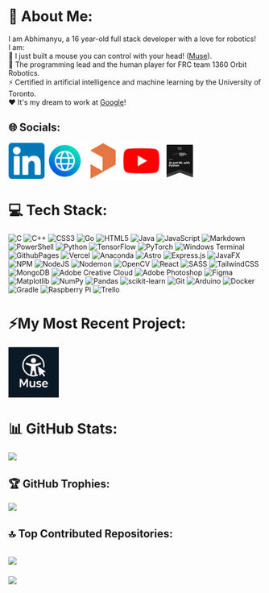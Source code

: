 # 💫 About Me:
 I am Abhimanyu, a 16 year-old full stack developer with a love for robotics!<br>I am:<br>🔭 I just built a mouse you can control with your head! ([Muse](https://github.com/MadRobin13/Muse)).<br>💬 The programming lead and the human player for FRC team 1360 Orbit Robotics.<br>⚡ Certified in artificial intelligence and machine learning by the University of Toronto.<br>❤️ It's my dream to work at [Google](https://github.com/google)!

## 🌐 Socials:
[![LinkedIn](https://github.com/MadRobin13/Assets/blob/a16cebe8449e48f55e42ed340a9374829a762c8e/readme_imgs/linkedin_icon.png)](https://www.linkedin.com/in/abhimanyu-chaudhary-778a6b329/) [![website](https://github.com/MadRobin13/Assets/blob/1a1d6821c5934a750a18f9c443135104e29e7a96/readme_imgs/web_icon_v3.png)](https://mad-robin13-website.vercel.app/) [![Printables logo](https://github.com/MadRobin13/Assets/blob/6b6e81135291cf34b654133c4777d6c61af7f570/readme_imgs/printables_icon.png)](https://www.printables.com/@mando13_1132886) [![YouTube](https://github.com/MadRobin13/Assets/blob/fdcd319b71400348872d8c60dab5c9570b2256ab/readme_imgs/youtube_icon.png)](https://www.youtube.com/@ton-of-fun-reviews1352) 
[![AI certification](https://github.com/MadRobin13/Assets/blob/281591b932004ce6bcf4a816c1250fb40e6cea03/readme_imgs/ai_icon_v3.png)](https://www.credly.com/earner/earned/badge/7dc8a2c8-3deb-4af7-b55c-ce09bcd9eb37)

# 💻 Tech Stack:
![C](https://img.shields.io/badge/c-%2300599C.svg?style=for-the-badge&logo=c&logoColor=white) ![C++](https://img.shields.io/badge/c++-%2300599C.svg?style=for-the-badge&logo=c%2B%2B&logoColor=white) ![CSS3](https://img.shields.io/badge/css3-%231572B6.svg?style=for-the-badge&logo=css3&logoColor=white) ![Go](https://img.shields.io/badge/go-%2300ADD8.svg?style=for-the-badge&logo=go&logoColor=white) ![HTML5](https://img.shields.io/badge/html5-%23E34F26.svg?style=for-the-badge&logo=html5&logoColor=white) ![Java](https://img.shields.io/badge/java-%23ED8B00.svg?style=for-the-badge&logo=openjdk&logoColor=white) ![JavaScript](https://img.shields.io/badge/javascript-%23323330.svg?style=for-the-badge&logo=javascript&logoColor=%23F7DF1E) ![Markdown](https://img.shields.io/badge/markdown-%23000000.svg?style=for-the-badge&logo=markdown&logoColor=white) ![PowerShell](https://img.shields.io/badge/PowerShell-%235391FE.svg?style=for-the-badge&logo=powershell&logoColor=white) ![Python](https://img.shields.io/badge/python-3670A0?style=for-the-badge&logo=python&logoColor=ffdd54) ![TensorFlow](https://img.shields.io/badge/TensorFlow-%23FF6F00.svg?style=for-the-badge&logo=TensorFlow&logoColor=white) ![PyTorch](https://img.shields.io/badge/PyTorch-%23EE4C2C.svg?style=for-the-badge&logo=PyTorch&logoColor=white) ![Windows Terminal](https://img.shields.io/badge/Windows%20Terminal-%234D4D4D.svg?style=for-the-badge&logo=windows-terminal&logoColor=white) ![GithubPages](https://img.shields.io/badge/github%20pages-121013?style=for-the-badge&logo=github&logoColor=white) ![Vercel](https://img.shields.io/badge/vercel-%23000000.svg?style=for-the-badge&logo=vercel&logoColor=white) ![Anaconda](https://img.shields.io/badge/Anaconda-%2344A833.svg?style=for-the-badge&logo=anaconda&logoColor=white) ![Astro](https://img.shields.io/badge/astro-%232C2052.svg?style=for-the-badge&logo=astro&logoColor=white) ![Express.js](https://img.shields.io/badge/express.js-%23404d59.svg?style=for-the-badge&logo=express&logoColor=%2361DAFB) ![JavaFX](https://img.shields.io/badge/javafx-%23FF0000.svg?style=for-the-badge&logo=javafx&logoColor=white) ![NPM](https://img.shields.io/badge/NPM-%23CB3837.svg?style=for-the-badge&logo=npm&logoColor=white) ![NodeJS](https://img.shields.io/badge/node.js-6DA55F?style=for-the-badge&logo=node.js&logoColor=white) ![Nodemon](https://img.shields.io/badge/NODEMON-%23323330.svg?style=for-the-badge&logo=nodemon&logoColor=%BBDEAD) ![OpenCV](https://img.shields.io/badge/opencv-%23white.svg?style=for-the-badge&logo=opencv&logoColor=white) ![React](https://img.shields.io/badge/react-%2320232a.svg?style=for-the-badge&logo=react&logoColor=%2361DAFB) ![SASS](https://img.shields.io/badge/SASS-hotpink.svg?style=for-the-badge&logo=SASS&logoColor=white) ![TailwindCSS](https://img.shields.io/badge/tailwindcss-%2338B2AC.svg?style=for-the-badge&logo=tailwind-css&logoColor=white) ![MongoDB](https://img.shields.io/badge/MongoDB-%234ea94b.svg?style=for-the-badge&logo=mongodb&logoColor=white) ![Adobe Creative Cloud](https://img.shields.io/badge/Adobe%20Creative%20Cloud-DA1F26.svg?style=for-the-badge&logo=Adobe%20Creative%20Cloud&logoColor=white) ![Adobe Photoshop](https://img.shields.io/badge/adobe%20photoshop-%2331A8FF.svg?style=for-the-badge&logo=adobe%20photoshop&logoColor=white) ![Figma](https://img.shields.io/badge/figma-%23F24E1E.svg?style=for-the-badge&logo=figma&logoColor=white) ![Matplotlib](https://img.shields.io/badge/Matplotlib-%23ffffff.svg?style=for-the-badge&logo=Matplotlib&logoColor=black) ![NumPy](https://img.shields.io/badge/numpy-%23013243.svg?style=for-the-badge&logo=numpy&logoColor=white) ![Pandas](https://img.shields.io/badge/pandas-%23150458.svg?style=for-the-badge&logo=pandas&logoColor=white) ![scikit-learn](https://img.shields.io/badge/scikit--learn-%23F7931E.svg?style=for-the-badge&logo=scikit-learn&logoColor=white) ![Git](https://img.shields.io/badge/git-%23F05033.svg?style=for-the-badge&logo=git&logoColor=white) ![Arduino](https://img.shields.io/badge/-Arduino-00979D?style=for-the-badge&logo=Arduino&logoColor=white) ![Docker](https://img.shields.io/badge/docker-%230db7ed.svg?style=for-the-badge&logo=docker&logoColor=white) ![Gradle](https://img.shields.io/badge/Gradle-02303A.svg?style=for-the-badge&logo=Gradle&logoColor=white) ![Raspberry Pi](https://img.shields.io/badge/-RaspberryPi-C51A4A?style=for-the-badge&logo=Raspberry-Pi) ![Trello](https://img.shields.io/badge/Trello-%23026AA7.svg?style=for-the-badge&logo=Trello&logoColor=white)

# ⚡My Most Recent Project:
<a href="https://youtu.be/gZj0zO0jsb4?si=udHkYgT6jPetP09A"><img src="https://raw.githubusercontent.com/MadRobin13/Assets/refs/heads/main/Muse/Muse_white_with_blackBG_logo.png" width="100px"/></a>

# 📊 GitHub Stats:
![](https://github-readme-streak-stats.herokuapp.com/?user=MadRobin13&theme=tokyonight&hide_border=false)<br/>

## 🏆 GitHub Trophies: 
![](https://github-profile-trophy.vercel.app/?username=MadRobin13&theme=dracula&no-frame=true&no-bg=true&margin-w=4)

## 🔝 Top Contributed Repositories: 
![](https://github-contributor-stats.vercel.app/api?username=MadRobin13&limit=5&theme=react&combine_all_yearly_contributions=true)
---
[![](https://visitcount.itsvg.in/api?id=MadRobin13&icon=0&color=0)](https://visitcount.itsvg.in)

<!-- Proudly created with GPRM ( https://gprm.itsvg.in ) -->

